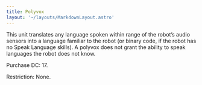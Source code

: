 ```yaml
---
title: Polyvox
layout: '~/layouts/MarkdownLayout.astro'
---
```

This unit translates any language spoken within range of the robot’s audio
sensors into a language familiar to the robot (or binary code, if the robot
has no Speak Language skills). A polyvox does not grant the ability to speak
languages the robot does not know.

Purchase DC: 17.

Restriction: None.

